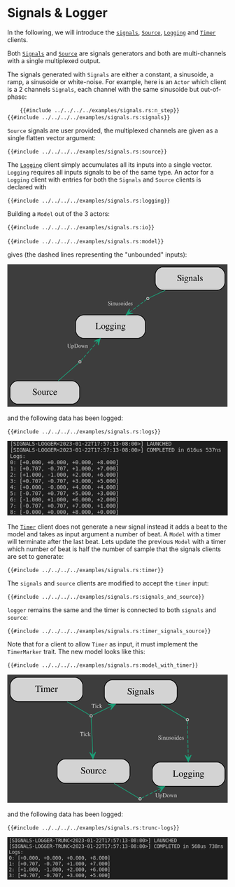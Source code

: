 # Signals & Logger

In the following, we will introduce the [`signals`][signals], [`Source`][source], [`Logging`][logging] and [`Timer`][timer] clients.

Both [`Signals`][signals] and [`Source`][source] are signals generators and
both are multi-channels with a single multiplexed output.

The signals generated with `Signals` are either a constant, a sinusoide, a ramp, a sinusoide or white-noise. For example, here is an `Actor` which client is a 2 channels `Signals`, each channel with the same sinusoide but out-of-phase:
```rust,no_run,noplayground
    {{#include ../../../../examples/signals.rs:n_step}}
{{#include ../../../../examples/signals.rs:signals}}
```

`Source` signals are user provided, the multiplexed channels are given as a single flatten vector argument:
```rust,no_run,noplayground
{{#include ../../../../examples/signals.rs:source}}
```

The [`Logging`][logging] client simply accumulates all its inputs into a single vector. `Logging` requires all inputs signals to be of the same type. 
An actor for a `Logging` client with entries for both the `Signals` and `Source` clients is declared with
```rust,no_run,noplayground
{{#include ../../../../examples/signals.rs:logging}}
```

Building a `Model` out of the 3 actors:
```rust,no_run,noplayground
{{#include ../../../../examples/signals.rs:io}}

{{#include ../../../../examples/signals.rs:model}}
```
gives (the dashed lines representing the "unbounded" inputs):

![Signals & Loggers Model](signals-logger.dot.svg)

and the following data has been logged:
```rust,no_run,noplayground
{{#include ../../../../examples/signals.rs:logs}}
```
![Signals & Loggers Model output](sig-log_out1.png)

The [`Timer`][timer] client does not generate a new signal instead it adds a beat to the model and takes as input argument a number of beat. 
A `Model` with a timer will terminate after the last beat.
Lets update the previous `Model` with a timer which number of beat is half the number of sample that the signals clients are set to generate:
```rust,no_run,noplayground
{{#include ../../../../examples/signals.rs:timer}}
```
The `signals` and `source` clients are modified to accept the `timer` input:
```rust,no_run,noplayground
{{#include ../../../../examples/signals.rs:signals_and_source}}
```
`logger` remains the same and the timer is connected to both `signals` and `source`:
```rust,no_run,noplayground
{{#include ../../../../examples/signals.rs:timer_signals_source}}
```
Note that for a client to allow `Timer` as input, it must implement the `TimerMarker` trait.
The new model looks like this:
```rust,no_run,noplayground
{{#include ../../../../examples/signals.rs:model_with_timer}}
```
![Signals & Loggers Model](signals-logger-trunc.dot.svg)

and the following data has been logged:
```rust,no_run,noplayground
{{#include ../../../../examples/signals.rs:trunc-logs}}
```
![Signals & Loggers Model output](sig-log_out2.png)

[signals]: https://docs.rs/gmt_dos-actors/latest/gmt_dos_actors/clients/struct.Signals.html
[source]: https://docs.rs/gmt_dos-actors/latest/gmt_dos_actors/clients/struct.Source.html
[logging]: https://docs.rs/gmt_dos-actors/latest/gmt_dos_actors/clients/struct.Logging.html
[timer]: file:///media/rconan/projects/target/doc/gmt_dos_actors/clients/struct.Timer.html